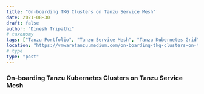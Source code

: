 ```yaml
---
title: "On-boarding TKG Clusters on Tanzu Service Mesh"
date: 2021-08-30
draft: false
author: "Dinesh Tripathi"
# taxonomy
tags: ["Tanzu Portfolio", "Tanzu Service Mesh", "Tanzu Kubernetes Grid"]
location: "https://vmwaretanzu.medium.com/on-boarding-tkg-clusters-on-tanzu-service-mesh-d20fc2f01e71"
# type
type: "post"
---
```


### On-boarding Tanzu Kubernetes Clusters on Tanzu Service Mesh
